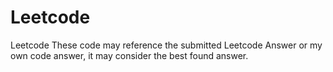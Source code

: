 # Leetcode
Leetcode
These code may reference the submitted Leetcode Answer or my own code answer, it may consider the best found answer.
